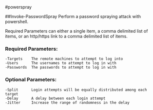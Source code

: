 #powerspray

##Invoke-PasswordSpray
Perform a password spraying attack with powershell.

Required Parameters can either a single item, a comma delimited list of items, or an http/https link to a comma delimited list of items.

### Required Parameters:
    -Targets    The remote machines to attempt to log into
    -Users      The usernames to attempt to log in with
    -Passwords  The passwords to attempt to log in with
### Optional Parameters:
    -Split      Login attempts will be equally distributed among each target
    -Delay      A delay between each login attempt
    -Jitter     Increase the range of randomness in the delay
